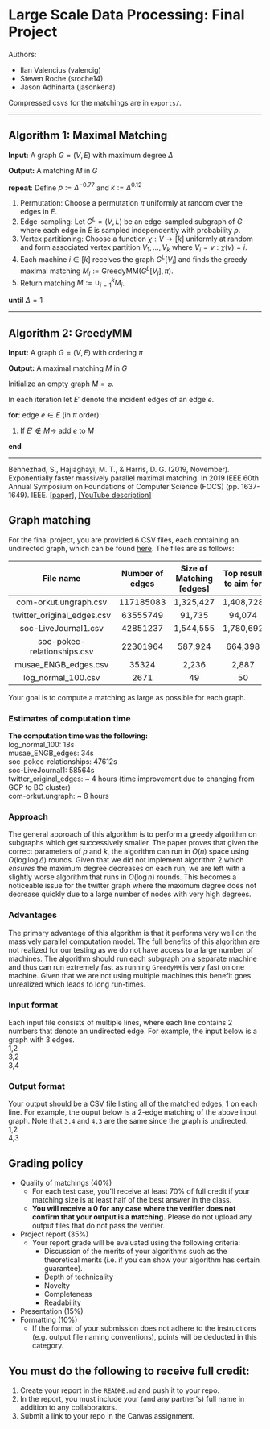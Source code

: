 # Large Scale Data Processing: Final Project
Authors:
- Ilan Valencius (valencig)
- Steven Roche (sroche14)
- Jason Adhinarta (jasonkena)

Compressed csvs for the matchings are in `exports/`.

---
__Algorithm 1__:  Maximal Matching
---

__Input:__ A graph $G = (V, E)$ with maximum degree $\Delta$

__Output:__ A matching $M$ in $G$

__repeat__: Define $p:=\Delta^{-0.77}$ and $k := \Delta^{0.12}$
  
  1. Permutation: Choose a permutation $\pi$ uniformly at random over the edges in $E$.
  2. Edge-sampling: Let $G^L=(V,L)$ be an edge-sampled subgraph of $G$ where each edge in $E$ is sampled independently with probability $p$.
  3. Vertex partitioning: Choose a function $\chi: V \to [k]$ uniformly at random and form associated vertex partition $V_1,...,V_k$ where $V_i = {v: \chi(v) = i}$.
  4. Each machine $i \in [k]$ receives the graph $G^L[V_i]$ and finds the greedy maximal matching $M_i := \text{GreedyMM}(G^L[V_i], \pi)$.
  5. Return matching $M := \cup^{k}_{i=1} M_i$.

__until__ $\Delta=1$

---
__Algorithm 2__:  GreedyMM
---

__Input:__ A graph $G = (V, E)$ with ordering $\pi$

__Output:__ A maximal matching $M$ in $G$

Initialize an empty graph $M = \varnothing$.

In each iteration let $E'$ denote the incident edges of an edge $e$.

__for__: edge $e \in E$ (in $\pi$ order):

  1. If $E' \notin M \to$ add $e$ to $M$

__end__

---
Behnezhad, S., Hajiaghayi, M. T., & Harris, D. G. (2019, November). Exponentially faster massively parallel maximal matching. In 2019 IEEE 60th Annual Symposium on Foundations of Computer Science (FOCS) (pp. 1637-1649). IEEE. [[paper]](https://arxiv.org/pdf/1901.03744.pdf), [[YouTube description]](https://www.youtube.com/watch?v=axtF2JlRj6k)


## Graph matching
For the final project, you are provided 6 CSV files, each containing an undirected graph, which can be found [here](https://drive.google.com/file/d/1khb-PXodUl82htpyWLMGGNrx-IzC55w8/view?usp=sharing). The files are as follows:  

|          File name          | Number of edges | Size of Matching [edges] | Top result to aim for | Rounds |
| :-------------------------: | :-------------: | :----------------------: | :-------------------: | :----: |
|    com-orkut.ungraph.csv    |    117185083    |        1,325,427         |       1,408,728       |   43   |
| twitter_original_edges.csv  |    63555749     |          91,735          |        94,074         |  157   |
|    soc-LiveJournal1.csv     |    42851237     |        1,544,555         |       1,780,692       |   38   |
| soc-pokec-relationships.csv |    22301964     |         587,924          |        664,398        |   26   |
|    musae_ENGB_edges.csv     |      35324      |          2,236           |         2,887         |   14   |
|     log_normal_100.csv      |      2671       |            49            |          50           |   8    |


Your goal is to compute a matching as large as possible for each graph. 

### Estimates of computation time
<b>The computation time was the following: </b> <br />
log_normal_100: 18s <br />
musae_ENGB_edges: 34s <br />
soc-pokec-relationships: 47612s <br />
soc-LiveJournal1: 58564s <br />
twitter_original_edges: ~ 4 hours (time improvement due to changing from GCP to BC cluster) <br />
com-orkut.ungraph: ~ 8 hours <br />

### Approach
The general approach of this algorithm is to perform a greedy algorithm on subgraphs which get successively smaller. The paper proves that given the correct parameters of $p$ and $k$, the algorithm can run in $O(n)$ space using $O(\log \log \Delta)$ rounds. Given that we did not implement algorithm 2 which _ensures_ the maximum degree decreases on each run, we are left with a slightly worse algorithm that runs in $O(\log n)$ rounds. This becomes a noticeable issue for the twitter graph where the maximum degree does not decrease quickly due to a large number of nodes with very high degrees.

### Advantages
The primary advantage of this algorithm is that it performs very well on the massively parallel computation model. The full benefits of this algorithm are not realized for our testing as we do not have access to a large number of machines. The algorithm should run each subgraph on a separate machine and thus can run extremely fast as running `GreedyMM` is very fast on one machine. Given that we are not using multiple machines this benefit goes unrealized which leads to long run-times.

### Input format
Each input file consists of multiple lines, where each line contains 2 numbers that denote an undirected edge. For example, the input below is a graph with 3 edges.  
1,2  
3,2  
3,4  

### Output format
Your output should be a CSV file listing all of the matched edges, 1 on each line. For example, the ouput below is a 2-edge matching of the above input graph. Note that `3,4` and `4,3` are the same since the graph is undirected.  
1,2  
4,3  

## Grading policy
* Quality of matchings (40%)
  * For each test case, you'll receive at least 70% of full credit if your matching size is at least half of the best answer in the class.
  * **You will receive a 0 for any case where the verifier does not confirm that your output is a matching.** Please do not upload any output files that do not pass the verifier.
* Project report (35%)
  * Your report grade will be evaluated using the following criteria:
    * Discussion of the merits of your algorithms such as the theoretical merits (i.e. if you can show your algorithm has certain guarantee).
    * Depth of technicality
    * Novelty
    * Completeness
    * Readability
* Presentation (15%)
* Formatting (10%)
  * If the format of your submission does not adhere to the instructions (e.g. output file naming conventions), points will be deducted in this category.

## You must do the following to receive full credit:
1. Create your report in the ``README.md`` and push it to your repo.
2. In the report, you must include your (and any partner's) full name in addition to any collaborators.
3. Submit a link to your repo in the Canvas assignment.